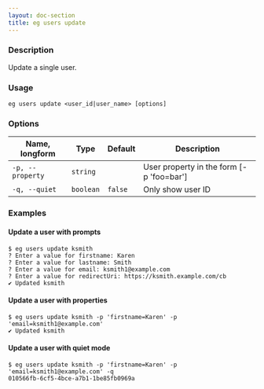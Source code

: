 ```yaml
---
layout: doc-section
title: eg users update
---
```


### Description

Update a single user.

### Usage

```shell
eg users update <user_id|user_name> [options]
```

### Options

| Name, longform   | Type      | Default | Description                              |
| ---              | ---       | ---     | ---                                      |
| `-p, --property` | `string`  |         | User property in the form [-p 'foo=bar'] |
| `-q, --quiet`    | `boolean` | `false` | Only show user ID                        |

### Examples

#### Update a user with prompts

```shell
$ eg users update ksmith
? Enter a value for firstname: Karen
? Enter a value for lastname: Smith
? Enter a value for email: ksmith1@example.com
? Enter a value for redirectUri: https://ksmith.example.com/cb
✔ Updated ksmith
```

#### Update a user with properties

```shell
$ eg users update ksmith -p 'firstname=Karen' -p 'email=ksmith1@example.com'
✔ Updated ksmith
```

#### Update a user with quiet mode

```shell
$ eg users update ksmith -p 'firstname=Karen' -p 'email=ksmith1@example.com' -q
010566fb-6cf5-4bce-a7b1-1be85fb0969a
```

